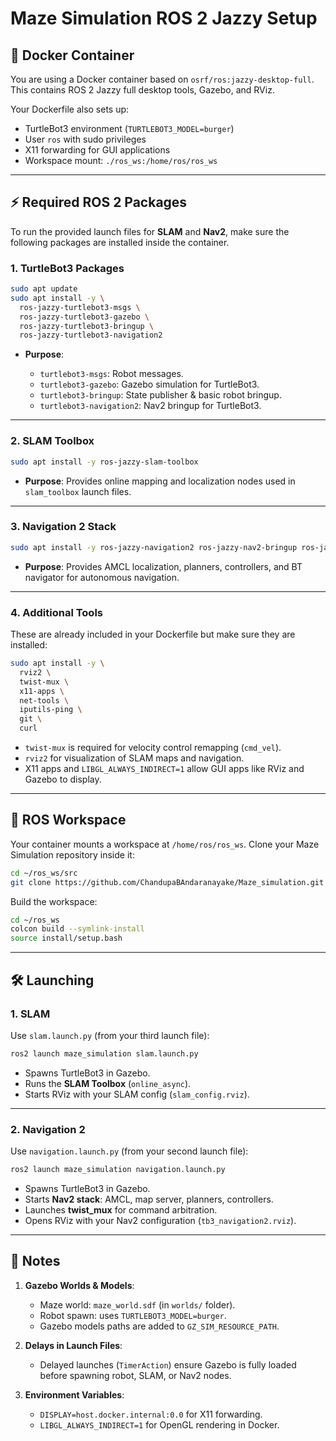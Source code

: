 # Maze Simulation ROS 2 Jazzy Setup

## 🐳 Docker Container

You are using a Docker container based on `osrf/ros:jazzy-desktop-full`. This contains ROS 2 Jazzy full desktop tools, Gazebo, and RViz.

Your Dockerfile also sets up:

* TurtleBot3 environment (`TURTLEBOT3_MODEL=burger`)
* User `ros` with sudo privileges
* X11 forwarding for GUI applications
* Workspace mount: `./ros_ws:/home/ros/ros_ws`

---

## ⚡ Required ROS 2 Packages

To run the provided launch files for **SLAM** and **Nav2**, make sure the following packages are installed inside the container.

### 1. TurtleBot3 Packages

```bash
sudo apt update
sudo apt install -y \
  ros-jazzy-turtlebot3-msgs \
  ros-jazzy-turtlebot3-gazebo \
  ros-jazzy-turtlebot3-bringup \
  ros-jazzy-turtlebot3-navigation2
```

* **Purpose**:

  * `turtlebot3-msgs`: Robot messages.
  * `turtlebot3-gazebo`: Gazebo simulation for TurtleBot3.
  * `turtlebot3-bringup`: State publisher & basic robot bringup.
  * `turtlebot3-navigation2`: Nav2 bringup for TurtleBot3.

---

### 2. SLAM Toolbox

```bash
sudo apt install -y ros-jazzy-slam-toolbox
```

* **Purpose**: Provides online mapping and localization nodes used in `slam_toolbox` launch files.

---

### 3. Navigation 2 Stack

```bash
sudo apt install -y ros-jazzy-navigation2 ros-jazzy-nav2-bringup ros-jazzy-nav2-route

```

* **Purpose**: Provides AMCL localization, planners, controllers, and BT navigator for autonomous navigation.

---

### 4. Additional Tools

These are already included in your Dockerfile but make sure they are installed:

```bash
sudo apt install -y \
  rviz2 \
  twist-mux \
  x11-apps \
  net-tools \
  iputils-ping \
  git \
  curl
```

* `twist-mux` is required for velocity control remapping (`cmd_vel`).
* `rviz2` for visualization of SLAM maps and navigation.
* X11 apps and `LIBGL_ALWAYS_INDIRECT=1` allow GUI apps like RViz and Gazebo to display.

---

## 📁 ROS Workspace

Your container mounts a workspace at `/home/ros/ros_ws`. Clone your Maze Simulation repository inside it:

```bash
cd ~/ros_ws/src
git clone https://github.com/ChandupaBAndaranayake/Maze_simulation.git
```

Build the workspace:

```bash
cd ~/ros_ws
colcon build --symlink-install
source install/setup.bash
```

---

## 🛠 Launching

### 1. SLAM

Use `slam.launch.py` (from your third launch file):

```bash
ros2 launch maze_simulation slam.launch.py
```

* Spawns TurtleBot3 in Gazebo.
* Runs the **SLAM Toolbox** (`online_async`).
* Starts RViz with your SLAM config (`slam_config.rviz`).

---

### 2. Navigation 2

Use `navigation.launch.py` (from your second launch file):

```bash
ros2 launch maze_simulation navigation.launch.py
```

* Spawns TurtleBot3 in Gazebo.
* Starts **Nav2 stack**: AMCL, map server, planners, controllers.
* Launches **twist_mux** for command arbitration.
* Opens RViz with your Nav2 configuration (`tb3_navigation2.rviz`).

---

## 📝 Notes

1. **Gazebo Worlds & Models**:

   * Maze world: `maze_world.sdf` (in `worlds/` folder).
   * Robot spawn: uses `TURTLEBOT3_MODEL=burger`.
   * Gazebo models paths are added to `GZ_SIM_RESOURCE_PATH`.

2. **Delays in Launch Files**:

   * Delayed launches (`TimerAction`) ensure Gazebo is fully loaded before spawning robot, SLAM, or Nav2 nodes.

3. **Environment Variables**:

   * `DISPLAY=host.docker.internal:0.0` for X11 forwarding.
   * `LIBGL_ALWAYS_INDIRECT=1` for OpenGL rendering in Docker.
